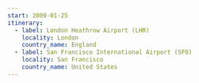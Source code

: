 ```yaml
---
start: 2009-01-25
itinerary:
  - label: London Heathrow Airport (LHR)
    locality: London
    country_name: England
  - label: San Francisco International Airport (SFO)
    locality: San Francisco
    country_name: United States
---
```

